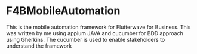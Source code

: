 # F4BMobileAutomation
This is the mobile automation framework for Flutterwave for Business.
This was written by me using appium JAVA and cucumber for BDD approach using Gherkins.
The cucumber is used to enable stakeholders to understand the framework
